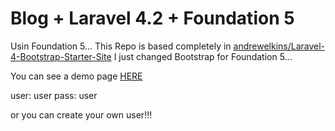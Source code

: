 Blog + Laravel 4.2 + Foundation 5
=================================

Usin Foundation 5... This Repo is based completely in <a href="https://github.com/andrewelkins/Laravel-4-Bootstrap-Starter-Site">andrewelkins/Laravel-4-Bootstrap-Starter-Site</a> I just changed Bootstrap for Foundation 5...


You can see a demo page <a href="http://kerberosits.mooo.com:82/laravel/public/">HERE</a>

user: user
pass: user

or you can create your own user!!!